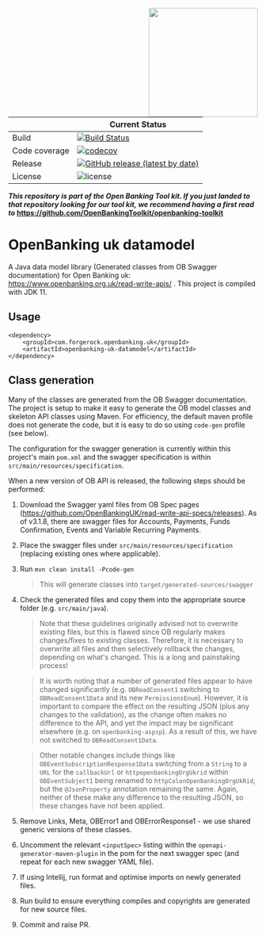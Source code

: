 [<img src="https://raw.githubusercontent.com/ForgeRock/forgerock-logo-dev/master/Logo-fr-dev.png" align="right" width="220px"/>](https://developer.forgerock.com/)

| |Current Status|
|---|---|
|Build|[![Build Status](https://img.shields.io/endpoint.svg?url=https%3A%2F%2Factions-badge.atrox.dev%2FOpenBankingToolkit%2Fopenbanking-uk-datamodel%2Fbadge%3Fref%3Dmaster&style=flat)](https://actions-badge.atrox.dev/OpenBankingToolkit/openbanking-uk-datamodel/goto?ref=master)|
|Code coverage|[![codecov](https://codecov.io/gh/OpenBankingToolkit/openbanking-uk-datamodel/branch/master/graph/badge.svg)](https://codecov.io/gh/OpenBankingToolkit/openbanking-uk-datamodel)
|Release|[![GitHub release (latest by date)](https://img.shields.io/github/v/release/OpenBankingToolkit/openbanking-uk-datamodel.svg)](https://img.shields.io/github/v/release/OpenBankingToolkit/openbanking-uk-datamodel)
|License|![license](https://img.shields.io/github/license/ACRA/acra.svg)|

**_This repository is part of the Open Banking Tool kit. If you just landed to that repository looking for our tool kit,_
_we recommend having a first read to_ https://github.com/OpenBankingToolkit/openbanking-toolkit**

# OpenBanking uk datamodel
A Java data model library (Generated classes from OB Swagger documentation) for Open Banking uk: https://www.openbanking.org.uk/read-write-apis/  .
This project is compiled with JDK 11.

## Usage
```
<dependency>
    <groupId>com.forgerock.openbanking.uk</groupId>
    <artifactId>openbanking-uk-datamodel</artifactId>
</dependency>

```

## Class generation

Many of the classes are generated from the OB Swagger documentation. The project is setup to make it easy to generate
the  OB model classes and skeleton API classes using Maven. For efficiency, the default maven profile does not generate
the code, but it is easy to do so using `code-gen` profile (see below).

The configuration for the swagger generation is currently within this project's main `pom.xml` and the swagger
specification is within `src/main/resources/specification`.

When a new version of OB API is released, the following steps should be performed:
1. Download the Swagger yaml files from OB Spec pages (https://github.com/OpenBankingUK/read-write-api-specs/releases).
   As of v3.1.8, there are swagger files for Accounts, Payments, Funds Confirmation, Events and Variable Recurring Payments.
1. Place the swagger files under `src/main/resources/specification` (replacing existing ones where applicable).
1. Run ```mvn clean install -Pcode-gen```
   > This will generate classes into `target/generated-sources/swagger`
1. Check the generated files and copy them into the appropriate source folder (e.g. `src/main/java`).

   > Note that these guidelines originally advised not to overwrite existing files, but this is flawed since OB regularly
   makes changes/fixes to existing classes. Therefore, it is necessary to overwrite all files and then selectively rollback
   the changes, depending on what's changed. This is a long and painstaking process!

   > It is worth noting that a number of generated files appear to have changed significantly (e.g. `OBReadConsent1`
   switching to `OBReadConsent1Data` and its new `PermissionsEnum`). However, it is important to compare the effect on
   the resulting JSON (plus any changes to the validation), as the change often makes no difference to the API, and yet
   the impact may be significant elsewhere (e.g. on `openbanking-aspsp`). As a result of this, we have  not switched
   to `OBReadConsent1Data`.
   
   > Other notable changes include things like `OBEventSubscriptionResponse1Data` switching from a `String` to a `URL`
   for the `callbackUrl` or `httpopenbankingOrgUkrid` within `OBEventSubject1` being renamed to
   `httpColonOpenbankingOrgUkRid`, but the `@JsonProperty` annotation remaining the same. Again, neither of these make
   any difference to the resulting JSON, so these changes have not been applied.

1. Remove Links, Meta, OBError1 and OBErrorResponse1 - we use shared generic versions of these classes.
1. Uncomment the relevant `<inputSpec>` listing within the `openapi-generator-maven-plugin` in the pom for the next
   swagger spec (and repeat for each new swagger YAML file).
1. If using Intellij, run format and optimise imports on newly generated files.
1. Run build to ensure everything compiles and copyrights are generated for new source files.
1. Commit and raise PR.

